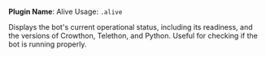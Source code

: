 **Plugin Name**: Alive
Usage: `.alive`

Displays the bot's current operational status, including its readiness, and the versions of Crowthon, Telethon, and Python. Useful for checking if the bot is running properly.